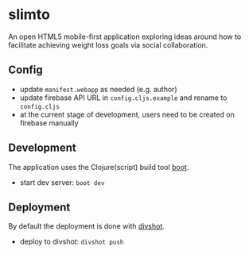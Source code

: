 # slimto

An open HTML5 mobile-first application exploring ideas around how to facilitate
achieving weight loss goals via social collaboration.

## Config

- update `manifest.webapp` as needed (e.g. author)
- update firebase API URL in `config.cljs.example` and rename to `config.cljs`
- at the current stage of development, users need to be created on firebase
  manually

## Development

The application uses the Clojure(script) build tool
[boot](https://github.com/boot-clj/boot).

- start dev server: `boot dev`

## Deployment

By default the deployment is done with [divshot](https://divshot.com/).

- deploy to divshot: `divshot push`
